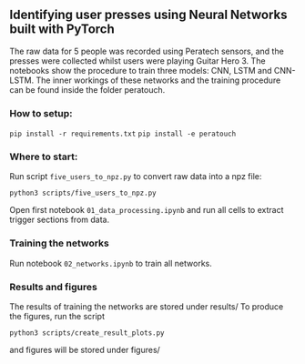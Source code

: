 ## Identifying user presses using Neural Networks built with PyTorch

The raw data for 5 people was recorded using Peratech sensors, and the presses were collected whilst users were playing Guitar Hero 3. The notebooks show the procedure to train three models: CNN, LSTM and CNN-LSTM. The inner workings of these networks and the training procedure can be found inside the folder peratouch.

### How to setup:

`pip install -r requirements.txt`
`pip install -e peratouch`

### Where to start:

Run script `five_users_to_npz.py` to convert raw data into a npz file:

`python3 scripts/five_users_to_npz.py`

Open first notebook `01_data_processing.ipynb` and run all cells to extract trigger sections from data.

### Training the networks 

Run notebook `02_networks.ipynb` to train all networks.

### Results and figures
The results of training the networks are stored under results/
To produce the figures, run the script

`python3 scripts/create_result_plots.py`

and figures will be stored under figures/


